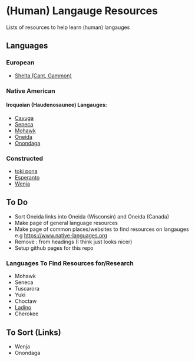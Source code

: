 # (Human) Langauge Resources
Lists of resources to help learn (human) langauges

## Languages
### European
- [Shelta (Cant, Gammon)](Shelta.md)
### Native American
#### Iroquoian (Haudenosaunee) Langauges:
- [Cayuga](Native-American/Iroquois/Cayuga.md)
- [Seneca](Native-American/Iroquois/Seneca.md)
- [Mohawk](Native-American/Iroquois/Mohawk.md)
- [Oneida](Native-American/Iroquois/Oneida.md)
- [Onondaga](Native-American/Iroquois/Onondaga.md)

### Constructed
- [toki pona](Constructed/toki-pona.md)
- [Esperanto](Constructed/Esperanto.md)
- [Wenja](Constructed/Wenja.md)

## To Do
- Sort Oneida links into Oneida (Wisconsin) and Oneida (Canada)
- Make page of general language resources
- Make page of common places/websites to find resources on langauges e.g https://www.native-languages.org
- Remove : from headings (I think just looks nicer)
- Setup github pages for this repo
### Languages To Find Resources for/Research
- Mohawk
- Seneca
- Tuscarora
- Yuki
- Choctaw
- [Ladino](https://ladino.szabgab.com/)
- Cherokee

## To Sort (Links)
- Wenja
- Onondaga
